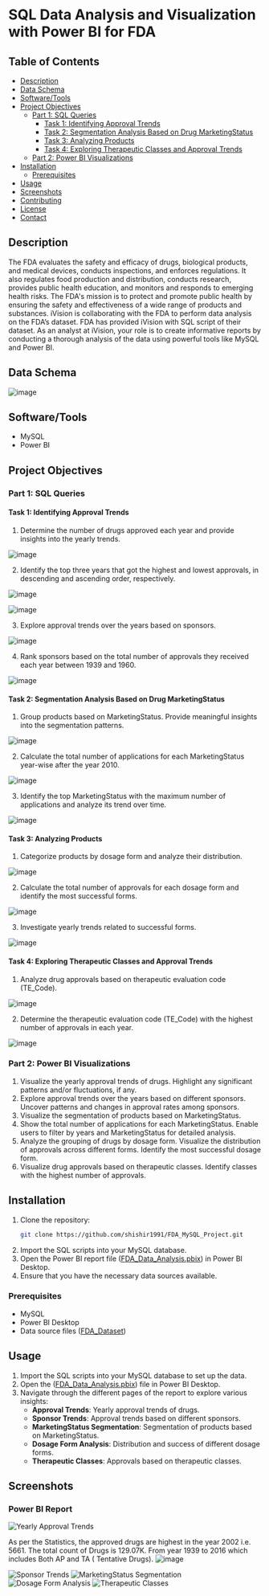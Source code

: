 # SQL Data Analysis and Visualization with Power BI for FDA

## Table of Contents
- [Description](#description)
- [Data Schema](#data-schema)
- [Software/Tools](#softwaretools)
- [Project Objectives](#project-objectives)
  - [Part 1: SQL Queries](#part-1-sql-queries)
    - [Task 1: Identifying Approval Trends](#task-1-identifying-approval-trends)
    - [Task 2: Segmentation Analysis Based on Drug MarketingStatus](#task-2-segmentation-analysis-based-on-drug-marketingstatus)
    - [Task 3: Analyzing Products](#task-3-analyzing-products)
    - [Task 4: Exploring Therapeutic Classes and Approval Trends](#task-4-exploring-therapeutic-classes-and-approval-trends)
  - [Part 2: Power BI Visualizations](#part-2-power-bi-visualizations)
- [Installation](#installation)
  - [Prerequisites](#prerequisites)
- [Usage](#usage)
- [Screenshots](#screenshots)
- [Contributing](#contributing)
- [License](#license)
- [Contact](#contact)

## Description
The FDA evaluates the safety and efficacy of drugs, biological products, and medical devices, conducts inspections, and enforces regulations. It also regulates food production and distribution, conducts research, provides public health education, and monitors and responds to emerging health risks. The FDA's mission is to protect and promote public health by ensuring the safety and effectiveness of a wide range of products and substances. iVision is collaborating with the FDA to perform data analysis on the FDA’s dataset. FDA has provided iVision with SQL script of their dataset. As an analyst at iVision, your role is to create informative reports by conducting a thorough analysis of the data using powerful tools like MySQL and Power BI.

## Data Schema

![image](https://github.com/shishir1991/FDA_MySQL_Project/assets/157515610/9047a106-8a42-42f7-9c75-57de0d36a03e)

## Software/Tools

- MySQL
- Power BI

## Project Objectives

### Part 1: SQL Queries

#### Task 1: Identifying Approval Trends
1. Determine the number of drugs approved each year and provide insights into the yearly trends.
  
![image](https://github.com/shishir1991/FDA_MySQL_Project/assets/157515610/ae0ce4e6-fc5a-4eb8-a1e3-89e95e9f7150)

2. Identify the top three years that got the highest and lowest approvals, in descending and ascending order, respectively.

![image](https://github.com/shishir1991/FDA_MySQL_Project/assets/157515610/37797abd-c378-44b5-bfe4-99f945b14938)

![image](https://github.com/shishir1991/FDA_MySQL_Project/assets/157515610/60ea88c2-3347-4d11-bfca-f5d90176f640)

3. Explore approval trends over the years based on sponsors.

![image](https://github.com/shishir1991/FDA_MySQL_Project/assets/157515610/2a834a79-eca3-48b1-8330-9e13a46816d5)

4. Rank sponsors based on the total number of approvals they received each year between 1939 and 1960.

![image](https://github.com/shishir1991/FDA_MySQL_Project/assets/157515610/3e0245fe-d587-4192-a17c-09e7bff6d606)
 
#### Task 2: Segmentation Analysis Based on Drug MarketingStatus
1. Group products based on MarketingStatus. Provide meaningful insights into the segmentation patterns.

![image](https://github.com/shishir1991/FDA_MySQL_Project/assets/157515610/fc9c060c-1995-4fe4-98de-e06908155c14)

2. Calculate the total number of applications for each MarketingStatus year-wise after the year 2010.

![image](https://github.com/shishir1991/FDA_MySQL_Project/assets/157515610/f8b5d41e-4c91-47d4-937a-75b9d4ee22f8)
   
3. Identify the top MarketingStatus with the maximum number of applications and analyze its trend over time.

![image](https://github.com/shishir1991/FDA_MySQL_Project/assets/157515610/0bf81e4b-252f-47d4-af29-15c3fba7c5fe)

#### Task 3: Analyzing Products
1. Categorize products by dosage form and analyze their distribution.

![image](https://github.com/shishir1991/FDA_MySQL_Project/assets/157515610/19339c2f-214c-44ea-8e69-84b6fea5e5f3)
   
2. Calculate the total number of approvals for each dosage form and identify the most successful forms.

![image](https://github.com/shishir1991/FDA_MySQL_Project/assets/157515610/0c573ba2-3eea-4452-ae24-5b6e1ec8ac75)
   
3. Investigate yearly trends related to successful forms.

![image](https://github.com/shishir1991/FDA_MySQL_Project/assets/157515610/261d7044-5da5-498e-bd8d-d7aaff771cb2)

#### Task 4: Exploring Therapeutic Classes and Approval Trends
1. Analyze drug approvals based on therapeutic evaluation code (TE_Code).

![image](https://github.com/shishir1991/FDA_MySQL_Project/assets/157515610/8883bab0-ddfb-4f1b-96b1-99769b172300)

2. Determine the therapeutic evaluation code (TE_Code) with the highest number of approvals in each year.

![image](https://github.com/shishir1991/FDA_MySQL_Project/assets/157515610/62fe0dd8-a59d-4ccc-91c9-1a40c0fddfe4)

### Part 2: Power BI Visualizations
1. Visualize the yearly approval trends of drugs. Highlight any significant patterns and/or fluctuations, if any.
2. Explore approval trends over the years based on different sponsors. Uncover patterns and changes in approval rates among sponsors.
3. Visualize the segmentation of products based on MarketingStatus.
4. Show the total number of applications for each MarketingStatus. Enable users to filter by years and MarketingStatus for detailed analysis.
5. Analyze the grouping of drugs by dosage form. Visualize the distribution of approvals across different forms. Identify the most successful dosage form.
6. Visualize drug approvals based on therapeutic classes. Identify classes with the highest number of approvals.

## Installation

1. Clone the repository:
    ```sh
    git clone https://github.com/shishir1991/FDA_MySQL_Project.git
    ```
2. Import the SQL scripts into your MySQL database.
3. Open the Power BI report file ([FDA_Data_Analysis.pbix](https://github.com/shishir1991/FDA_MySQL_Project/blob/main/SQL%20FDA%20Project/FDA_Data_Analysis.pbix)) in Power BI 
   Desktop.
4. Ensure that you have the necessary data sources available.

### Prerequisites

- MySQL
- Power BI Desktop
- Data source files ([FDA_Dataset](https://github.com/shishir1991/FDA_MySQL_Project/tree/main/SQL%20FDA%20Project))

## Usage

1. Import the SQL scripts into your MySQL database to set up the data.
2. Open the ([FDA_Data_Analysis.pbix](https://github.com/shishir1991/FDA_MySQL_Project/blob/main/SQL%20FDA%20Project/FDA_Data_Analysis.pbix)) file in Power BI Desktop.
3. Navigate through the different pages of the report to explore various insights:
    - **Approval Trends**: Yearly approval trends of drugs.
    - **Sponsor Trends**: Approval trends based on different sponsors.
    - **MarketingStatus Segmentation**: Segmentation of products based on MarketingStatus.
    - **Dosage Form Analysis**: Distribution and success of different dosage forms.
    - **Therapeutic Classes**: Approvals based on therapeutic classes.

## Screenshots

### Power BI Report
![Yearly Approval Trends](![image](https://github.com/shishir1991/FDA_MySQL_Project/assets/157515610/a0902ede-1b72-4a07-ad83-6a53516ac7ea))

As per the Statistics, the approved drugs are highest in the year 2002 i.e. 5661. The total count of Drugs is 129.07K. From year 1939 to 2016 which includes Both AP and TA ( Tentative Drugs).
![image](https://github.com/shishir1991/FDA_MySQL_Project/assets/157515610/c56e12b8-2231-46b2-ac53-348bd1de2f66)

![Sponsor Trends](screenshots/sponsor_trends.png)
![MarketingStatus Segmentation](screenshots/marketingstatus_segmentation.png)
![Dosage Form Analysis](screenshots/dosage_form_analysis.png)
![Therapeutic Classes](screenshots/therapeutic_classes.png)


